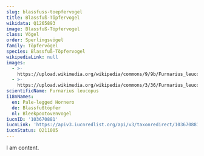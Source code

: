 ```yaml
---
slug: blassfuss-toepfervogel
title: Blassfuß-Töpfervogel
wikidata: Q1265893
image: Blassfuß-Töpfervogel
class: Vögel
order: Sperlingsvögel
family: Töpfervögel
species: Blassfuß-Töpfervogel
wikipediaLink: null
images:
  - >-
    https://upload.wikimedia.org/wikipedia/commons/9/9b/Furnarius_leucopus_assimilis_-_Pale-legged_hornero;_Riachuelo,_Rio_Grande_do_Norte,_Brazil.jpg
  - >-
    https://upload.wikimedia.org/wikipedia/commons/3/36/Furnarius_leucopus_(14894575089).jpg
scientificName: Furnarius leucopus
i18nNames:
  en: Pale-legged Hornero
  de: Blassfußtöpfer
  nl: Bleekpootovenvogel
iucnID: '103670881'
iucnLink: 'https://apiv3.iucnredlist.org/api/v3/taxonredirect/103670881'
iucnStatus: Q211005
---
```


I am content.
